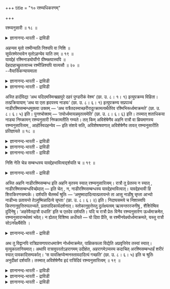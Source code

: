 +++
title = "१० रश्म्यधिकरणम्"

+++

रश्म्यनुसारी ॥ १८ ॥  
<details><summary>ज्ञानानन्द-भारती - द्राविडी</summary>

रच्म्यऩुसारी ॥ १८ ॥
</details>

अहन्यव मृतो रश्मीन्याति निश्यपि वा निशि ॥  
सूर्यरश्मेरभावेन मृतोऽहन्येव याति तम् ॥ १९ ॥  
यावद्देहं रश्मिनाड्योर्योगो ग्रीष्मक्षपास्वपि ॥  
देहदाहाच्छ्रुतत्वाच्च रश्मीन्निश्यपि यात्यसौ ॥ २० ॥  
--वैयासिकन्यायमाला

<details><summary>ज्ञानानन्द-भारती - द्राविडी</summary>

पगलिल् इऱन्दवऩ् ताऩ् किरणङ्गळै अडैगिऱाऩा? अल्लदु, इरविल् इऱन्दवऩुमा?
इरविल् सुर्य किरणम् इल्लाददिऩाल् पगलिऩ् इऱन्दवऩ् ताऩ् अदैयडैगिऱाऩ्।
</details>

<details><summary>ज्ञानानन्द-भारती - द्राविडी</summary>

सरीरमुळ्ळवरै किरणत्तिऱ्कुम् नाडिक्कुम् सम्बन्द मुण्डु। कोडै काल
इरवुगळिल् कूड सरीरम् तबिप्पदिऩालुम्, वेदत्तिल् सॊल्लप्पडुवदिऩालुम्
इरविल् कूड इवऩ् किरणङ्गळै अडैगिऱाऩ्।
</details>

अस्ति हार्दविद्या ‘अथ यदिदमस्मिन्ब्रह्मपुरे दहरं पुण्डरीकं वेश्म’ (छा.
उ. ८। १। १) इत्युपक्रम्य विहिता। तत्प्रक्रियायाम् ‘अथ या एता हृदयस्य
नाड्यः’ (छा. उ. ८। ६। १) इत्युपक्रम्य सप्रपञ्चं
नाडीरश्मिसम्बन्धमुक्त्वा उक्तम् — ‘अथ
यत्रैतदस्माच्छरीरादुत्क्रामत्यथैतैरेव रश्मिभिरूर्ध्वमाक्रमते’ (छा. उ.
८। ६। ५) इति। पुनश्चोक्तम् — ‘तयोर्ध्वमायन्नमृतत्वमेति’ (छा. उ. ८।
६। ६) इति। तस्मात् शताधिकया नाड्या निष्क्रामन् रश्म्यनुसारी
निष्क्रामतीति गम्यते। तत् किम् अविशेषेणैव अहनि रात्रौ वा म्रियमाणस्य
रश्म्यनुसारित्वम् , आहोस्विदहन्येव — इति संशये सति, अविशेषश्रवणात्
अविशेषेणैव तावत् रश्म्यनुसारीति प्रतिज्ञायते ॥ १८ ॥

<details><summary>ज्ञानानन्द-भारती - द्राविडी</summary>

(सुषुम्ऩा नाडि वऴियाग वॆळिये किळम्बुम् उबासगऩ् सूरिय किरणत्तै
पिडित्तुक्कॊण्डु सॆल्गिऱाऩ् ऎऩ्ऱु सुरुदि कूऱुगिऱदु। सूरियरच्मि पगलिल्
मट्टुमे इरुप्पदाल् पगलिल् इऱन्द उबासगऩ् ताऩ् रच्मि मूलम् उत्तमलोगत्तै
अडैयमुडियुम्। इरविल् सूरिय किरणमिल्लाददाल् इरविल् इऱन्दवऩुक्कु
उत्तमलोगम् किडैयादु ऎऩ्ऱु पूर्वबक्षम्।
</details>

<details><summary>ज्ञानानन्द-भारती - द्राविडी</summary>

पगलिलुम्, इरविलुम् ऎप्पॊऴुदुम् तेहम् उळ्ळवरै अदऱ्कु सूरिय किरणत्तुडऩ्
सम्बन्दमुण्डु। कोडैगालत्तिल् इरविलुम् ताबम् तॆरिवदाल् अप्पॊऴुदुम् सूरिय
किरणमिरुप्पदै अऱियलाम्। आऩालुम् मऴै कालत्तिल् मेगम् मूडियिरुक्कुम्बोदु,
पगलिल्गूड सूरियगिरणम् नऩ्गु तॆरिवदिल्लै। इदु पोलवे पऩिगालत्तिल् इरविल्
सूरियगिरणमिरुन्दुम् पऩिमूट्टत्ताल् नऩ्गु तॆरिवदिल्लै। आगैयाल् इरविल्
इऱन्द उबासगर्गळुक्कुम् सूरियरच्मि मूलम् उत्तमलोगम् उण्डु ऎऩ्ऱु
सित्तान्दम्)।
</details>

<details><summary>ज्ञानानन्द-भारती - द्राविडी</summary>

ह्रुदय सम्बन्दमाऩ (तहर) वित्यै “इन्द पिरह्मबुरत्तिल् ऎन्द इन्द सिऱियदाऩ
तामरै पोलुळ्ळ वीडो" (सान्। VIII-१-१) ऎऩ्ऱु आरम्बित्तु विदिक्कप्पट्टि
रुक्किऱदु। अन्द पिरगरणत्तिल् "ऎन्द इन्द हिरुदयत्तिऩ् नाडिगळो” (सान्।
VIII-६-१) ऎऩ्ऱु आरम्बित्तु विस्तारमाग नाडिगळुक्कुम् किरणङ्गळुक्कुम् उळ्ळ
सम्बन्दत्तै सॊल्लिविट्टु "पिऱगु ऎप्पॊऴुदुम् इव्विदम् इन्द
सरीरत्तिलिरुन्दु वॆळिक्किळम्बुगिऱाऩो अप्पॊऴुदु इन्द किरणङ्गळ् वऴियागवे
मेले सॆल्लुगिऱाऩ्” (सान्।VIII-६-५) ऎऩ्ऱु सॊल्लप्पट्टदु। मऱुबडियुम् “अदऩ्
वऴियाय् मेले सॆऩ्ऱु मरणमिल्लात्तऩ्मैयै अडैगिऱाऩ्” (सान्। VIII-६-६)
ऎऩ्ऱुम् सॊल्लप्पट्टिरुक् किऱदु। आगैयाल् नूऱुक्कु मेलुळ्ळ नाडिवऴियाय्
वॆळिक्किळम्बि किरणत्तैयऩुसरित्तवऩाग वॆळिये पोगिऱाऩ् ऎऩ्ऱु तॆरिगिऱदु।
अङ्गे पगलिलो, इरविलो इऱप्पवऩुक्कु वित्यासमऩ्ऩियिल् किरणत्तै यऩुसरित्तला
अल्लदु पगलिल् ताऩा ऎऩ्ऱु सन्देहम् एऱ्पडुम्बोदु, वित्यासम् सॊल्लप्पडाद
तिऩाल् वित्तियासमऩ्ऩियिलेदाऩ् किरणत्तैय ऩुसरित्तवऩ् ऎऩ्ऱु उऱुदियाय्
सॊल्गिऱार्।
</details>

निशि नेति चेन्न सम्बन्धस्य यावद्देहभावित्वाद्दर्शयति च ॥ १९ ॥  
<details><summary>ज्ञानानन्द-भारती - द्राविडी</summary>

निसि नेदि सेन्न सम्बन्दस्य यावत् तेहबावित्वात्तर्सयदि स ॥ १९ ॥
</details>

अस्ति अहनि नाडीरश्मिसम्बन्ध इति अहनि मृतस्य स्यात् रश्म्यनुसारित्वम्।
रात्रौ तु प्रेतस्य न स्यात् , नाडीरश्मिसम्बन्धविच्छेदात् — इति चेत् , न,
नाडीरश्मिसम्बन्धस्य यावद्देहभावित्वात्। यावद्देहभावी हि
शिराकिरणसम्पर्कः। दर्शयति चैतमर्थं श्रुतिः —
‘अमुष्मादादित्यात्प्रतायन्ते ता आसु नाडीषु सृप्ता आभ्यो नाडीभ्यः
प्रतायन्ते तेऽमुष्मिन्नादित्ये सृप्ताः’ (छा. उ. ८। ६। २) इति।
निदाघसमये च निशास्वपि किरणानुवृत्तिरुपलभ्यते, प्रतापादिकार्यदर्शनात्।
स्तोकानुवृत्तेस्तु दुर्लक्ष्यत्वम् ऋत्वन्तररजनीषु , शैशिरेष्विव
दुर्दिनेषु। ‘अहरेवैतद्रात्रौ दधाति’ इति च एतदेव दर्शयति। यदि च रात्रौ
प्रेतः विनैव रश्म्यनुसारेण ऊर्ध्वमाक्रमेत, रश्म्यनुसारानर्थक्यं भवेत्।
न ह्येतत् विशिष्य अधीयते — यो दिवा प्रैति, स
रश्मीनपेक्ष्योर्ध्वमाक्रमते, यस्तु रात्रौ सोऽनपेक्ष्यैवेति ।

<details><summary>ज्ञानानन्द-भारती - द्राविडी</summary>

पगलिल् नाडिक्कुम् किरणत्तिऱ्कुम् सम्बन्दम् इरुक्किऱदु ऎऩ्बदिऩाल् पगलिल्
इऱन्दवऩुक्कु किरणत्तैयऩुसरिक्कुम् तऩ्मैयिरुक्कलाम्। इरविल् इऱन्दवऩुक्को
इरुक्क मुडियादे, नाडिक्कुम् किरणत्तिऱ्कुमुळ्ळ सम्बन्दम् विट्टुप्पोवदाल्?
ऎऩ्ऱाल् अदु सरियल्ल, नाडिक्कुम् किरणत्तिऱ्कुमुळ्ळसम्बन्दत्तिऱ्कु सरीरम्
इरुक्कुंवरै इरुक्कुम् तऩ्मैयुळ्ळदाल्। नाडिक्कुम् किरणत्तिऱ्कुम्
सम्बन्दम् सरीरम् इरुक्कुंवरै उळ्ळदु ऎऩ्बदु पिरसित्तम्।इव्विषयत्तै
सुरुदियुम् काट्टुगिऱदु। “अन्द आदित्यऩिडमिरुन्दु नीण्डु वरुगिऱवैगळ्
(किरणङ्गळ्) इन्द नाडिगळिल् सेरुगिऩ्ऱऩ। इन्द नाडिगळिलिरुन्दु सॆल्गिऱवैगळ्
अन्द आदित्यऩिल् सेरुगिऩ्ऱऩ" (सान्।VIII-६-२) ऎऩ्ऱु। कोडै कालत्तिल्
इरवुगळिल्गूड किरणङ्गळिऩ् तॊडर्बु, ताबम् मुदलिय पलऩ्गळ् तॆरिवदाल्,
इरुक्किऱदॆऩ्ऱु तॆरिगिऱदु। मऱ्ऱरिदुक्कळि लुळ्ळ रात्तिरिगळिल्,
सिसिररुदुक्कळिल् मेगमुळ्ळ पगल्गळिल् पोल लेसाग तॊडर्बु इरुप्पदिऩाल् नऩ्गु
उणरमुडियाद तऩ्मैयिरुक्किऱदु। “(सूरियऩ्) पगलैये इरविल् तरिक्किऱाऩ्" ऎऩ्ऱ
वाक्कियमुम् इदैये काट्टुगिऱदु। इरविल् इऱन्दवऩ् किरणत्तिऩ्
अऩुसरणैयिल्लामले मेले पोग मुडियुमेयाऩाल्, किरणत्तै अऩुसरिप्पदऱ्कु
पिरयोजऩमेयिल्लै यॆऩ्ऱु आगिविडुम्। ऎवऩ् पगलिल् सागिऱाऩो, अवऩ् किरणत्तै
अबेक्षित्तु मेले पोगिऱाऩ्, ऎवऩ् इरविल् सागिऱाऩो, अवऩ् अबेक्षिक्कामले
पोगिऱाऩ् ऎऩ्ऱु पिरित्तुच् चॊल्लवुमिल्लैये?
</details>

अथ तु विद्वानपि रात्रिप्रायणापराधमात्रेण नोर्ध्वमाक्रमेत, पाक्षिकफला
विद्येति अप्रवृत्तिरेव तस्यां स्यात्। मृत्युकालानियमात्। अथापि
रात्रावुपरतोऽहरागमम् उदीक्षेत, अहरागमेऽप्यस्य कदाचित् अरश्मिसम्बन्धार्हं
शरीरं स्यात् पावकादिसम्पर्कात्। ‘स यावत्क्षिप्येन्मनस्तावदादित्यं
गच्छति’ (छा. उ. ८। ६। ५) इति च श्रुतिः अनुदीक्षां दर्शयति। तस्मात्
अविशेषेणैव इदं रात्रिंदिवं रश्म्यनुसारित्वम् ॥ १९ ॥

<details><summary>ज्ञानानन्द-भारती - द्राविडी</summary>

उबासगऩायिरुन्दालुम् इरविल् सॆत्त तोषत् तिऩाल् मात्तिरम् मेले पोवदिल्लै
ऎऩ्ऱाल् वित्यै याऩदु सिल इडत्तिल् ताऩ् पलऩ् कॊडुक्किऱदु ऎऩ्ऱु अदिल्
पिरविरुत्तिये एऱ्पडादु, मरणत्तिऱ्कुम् कालम् नियममिल्लाददिऩाल्।
</details>

<details><summary>ज्ञानानन्द-भारती - द्राविडी</summary>

अल्लदु इरविल् इऱन्दालुम् पगलुडैय वरवै ऎदिर्बार्क्क वेण्डुम् ऎऩ्ऱाल्,
पगल् वन्दालुम् कूड अक्ऩि मुदलाऩदिऩ् सम्बन्दमेऱ्पट्टुविडुवदाल् इवऩुडैय
सरीरम् किरणत्तुडऩ् सम्बन्दप्पड योक्कियदैयऱ्ऱदाग ऒरुक्काल्
एऱ्पट्टुविडलाम्,
</details>

<details><summary>ज्ञानानन्द-भारती - द्राविडी</summary>

मेलुम्, “ऎदऱ्कुळ् मऩस् पोगुमो अदऱ्कुळ् अवऩ् आदित्यऩै अडैगिऱाऩ्"
(सान्।VIII-६-५) ऎऩ्ऱ सुरुदि ऎदैयुम् ऎदिर्बाराददैक् काट्टुगिऱदु। आगैयाल्
इरविलुम्, पगलिलुम् वित्तियासमऩ्ऩियिलेये इन्द किरणत्तै यऩुसरिक्कुम् तऩ्मै
उण्डु।
</details>

